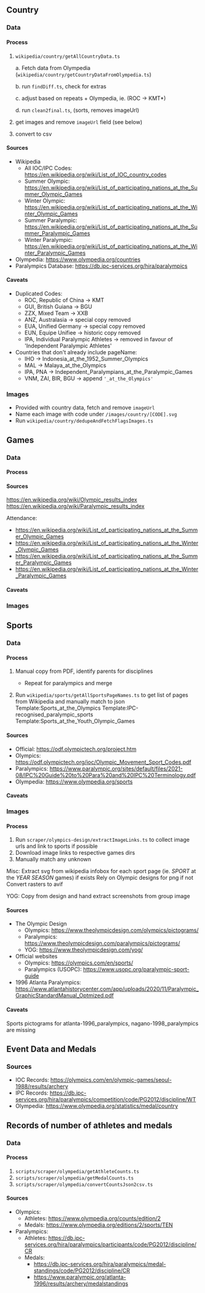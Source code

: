 ## Country

### Data

#### Process

1.  `wikipedia/country/getAllCountryData.ts`

    a. Fetch data from Olympedia (`wikipedia/country/getCountryDataFromOlympedia.ts`)

    b. run `findDiff.ts`, check for extras

    c. adjust based on repeats + Olympedia, ie. (ROC -> KMT\*)

    d. run `clean2final.ts`, (sorts, removes imageUrl)

2.  get images and remove `imageUrl` field (see below)
3.  convert to csv

#### Sources

- Wikipedia
  - All IOC/IPC Codes: https://en.wikipedia.org/wiki/List_of_IOC_country_codes
  - Summer Olympic: https://en.wikipedia.org/wiki/List_of_participating_nations_at_the_Summer_Olympic_Games
  - Winter Olympic: https://en.wikipedia.org/wiki/List_of_participating_nations_at_the_Winter_Olympic_Games
  - Summer Paralympic: https://en.wikipedia.org/wiki/List_of_participating_nations_at_the_Summer_Paralympic_Games
  - Winter Paralympic: https://en.wikipedia.org/wiki/List_of_participating_nations_at_the_Winter_Paralympic_Games
- Olympedia: https://www.olympedia.org/countries
- Paralympics Database: https://db.ipc-services.org/hira/paralympics

#### Caveats

- Duplicated Codes:
  - ROC, Republic of China -> KMT
  - GUI, British Guiana -> BGU
  - ZZX, Mixed Team -> XXB
  - ANZ, Australasia -> special copy removed
  - EUA, Unified Germany -> special copy removed
  - EUN, Equipe Unifiee -> historic copy removed
  - IPA, Individual Paralympic Athletes -> removed in favour of 'Independent Paralympic Athletes'
- Countries that don't already include pageName:
  - IHO -> Indonesia_at_the_1952_Summer_Olympics
  - MAL -> Malaya_at_the_Olympics
  - IPA, PNA -> Independent_Paralympians_at_the_Paralympic_Games
  - VNM, ZAI, BIR, BGU -> append `'_at_the_Olympics'`

### Images

- Provided with country data, fetch and remove `imageUrl`
- Name each image with code under `/images/country/[CODE].svg`
- Run `wikipedia/country/dedupeAndFetchFlagsImages.ts`

## Games

### Data

#### Process

#### Sources

https://en.wikipedia.org/wiki/Olympic_results_index
https://en.wikipedia.org/wiki/Paralympic_results_index

Attendance:

- https://en.wikipedia.org/wiki/List_of_participating_nations_at_the_Summer_Olympic_Games
- https://en.wikipedia.org/wiki/List_of_participating_nations_at_the_Winter_Olympic_Games
- https://en.wikipedia.org/wiki/List_of_participating_nations_at_the_Summer_Paralympic_Games
- https://en.wikipedia.org/wiki/List_of_participating_nations_at_the_Winter_Paralympic_Games

#### Caveats

### Images

## Sports

### Data

#### Process

1. Manual copy from PDF, identify parents for disciplines

   - Repeat for paralympics and merge

2. Run `wikipedia/sports/getAllSportsPageNames.ts` to get list of pages from Wikipedia and manually match to json
   Template:Sports_at_the_Olympics
   Template:IPC-recognised_paralympic_sports
   Template:Sports_at_the_Youth_Olympic_Games

#### Sources

- Official: https://odf.olympictech.org/project.htm
- Olympics: https://odf.olympictech.org/ioc/Olympic_Movement_Sport_Codes.pdf
- Paralympics: https://www.paralympic.org/sites/default/files/2021-08/IPC%20Guide%20to%20Para%20and%20IPC%20Terminology.pdf
- Olympedia: https://www.olympedia.org/sports

#### Caveats

### Images

#### Process

1. Run `scraper/olympics-design/extractImageLinks.ts` to collect image urls and link to sports if possible
2. Download image links to respective games dirs
3. Manually match any unknown

Misc:
Extract svg from wikipedia infobox for each sport page (ie. _SPORT_ at the _YEAR_ _SEASON_ games) if exists
Rely on Olympic designs for png if not
Convert rasters to avif

YOG: Copy from design and hand extract screenshots from group image

#### Sources

- The Olympic Design
  - Olympics: https://www.theolympicdesign.com/olympics/pictograms/
  - Paralympics: https://www.theolympicdesign.com/paralympics/pictograms/
  - YOG: https://www.theolympicdesign.com/yog/
- Official websites
  - Olympics: https://olympics.com/en/sports/
  - Paralympics (USOPC): https://www.usopc.org/paralympic-sport-guide
- 1996 Atlanta Paralympics: https://www.atlantahistorycenter.com/app/uploads/2020/11/Paralympic_GraphicStandardManual_Optmized.pdf

#### Caveats

Sports pictograms for atlanta-1996_paralympics, nagano-1998_paralympics are missing

## Event Data and Medals

### Sources

- IOC Records: https://olympics.com/en/olympic-games/seoul-1988/results/archery
- IPC Records: https://db.ipc-services.org/hira/paralympics/competition/code/PG2012/discipline/WT
- Olympedia: https://www.olympedia.org/statistics/medal/country

## Records of number of athletes and medals

### Data

#### Process

1. `scripts/scraper/olympedia/getAthleteCounts.ts`
2. `scripts/scraper/olympedia/getMedalCounts.ts`
3. `scripts/scraper/olympedia/convertCountsJson2csv.ts`

#### Sources

- Olympics:
  - Athletes: https://www.olympedia.org/counts/edition/2
  - Medals: https://www.olympedia.org/editions/2/sports/TEN
- Paralympics:
  - Athletes: https://db.ipc-services.org/hira/paralympics/participants/code/PG2012/discipline/CR
  - Medals:
    - https://db.ipc-services.org/hira/paralympics/medal-standings/code/PG2012/discipline/CR
    - https://www.paralympic.org/atlanta-1996/results/archery/medalstandings
